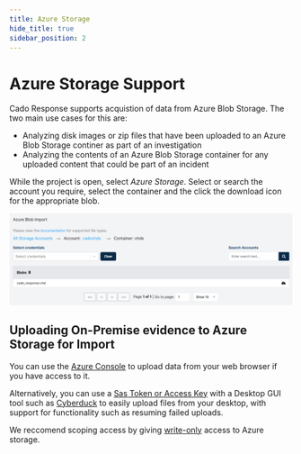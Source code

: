 ```yaml
---
title: Azure Storage
hide_title: true
sidebar_position: 2
---
```


# Azure Storage Support

Cado Response supports acquistion of data from Azure Blob Storage. The two main use cases for this are:

* Analyzing disk images or zip files that have been uploaded to an Azure Blob Storage continer as part of an investigation
* Analyzing the contents of an Azure Blob Storage container for any uploaded content that could be part of an incident

While the project is open, select *Azure Storage*. Select or search the account you require, select the container and the click the download icon for the appropriate blob. 

![Import Azure Storage](/img/azure-storage.png)


## Uploading On-Premise evidence to Azure Storage for Import

You can use the [Azure Console](https://portal.azure.com/) to upload data from your web browser if you have access to it.

Alternatively, you can use a [Sas Token or Access Key](https://cyberduck.io/azure/) with a Desktop GUI tool such as [Cyberduck](https://cyberduck.io/) to easily upload files from your desktop, with support for functionality such as resuming failed uploads.

We reccomend scoping access by giving [write-only](https://stackoverflow.com/questions/50864068/write-only-access-no-read-no-list-no-delete-to-azure-storage) access to Azure storage.



